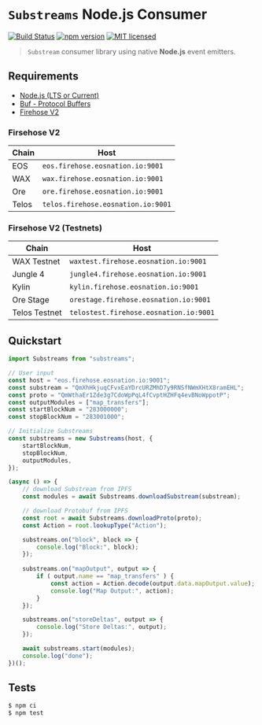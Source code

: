 # `Substreams` **Node.js** Consumer

[![Build Status](https://github.com/EOS-Nation/substreams-nodejs/actions/workflows/test.yml/badge.svg)](https://github.com/EOS-Nation/substreams-nodejs/actions/workflows/test.yml)
[![npm version](https://badge.fury.io/js/substreams-nodejs.svg)](https://badge.fury.io/js/substreams-nodejs)
[![MIT licensed](https://img.shields.io/badge/license-MIT-blue.svg)](https://raw.githubusercontent.com/EOS-Nation/substreams-nodejs/master/LICENSE)

> `Substream` consumer library using native **Node.js** event emitters.

## Requirements

- [Node.js (LTS or Current)](https://nodejs.org/en/)
- [Buf - Protocol Buffers](https://buf.build/)
- [Firehose V2](https://eos.firehose.eosnation.io)

### Firsehose V2

| Chain       | Host     |
|-------------|----------|
| EOS         | `eos.firehose.eosnation.io:9001`
| WAX         | `wax.firehose.eosnation.io:9001`
| Ore         | `ore.firehose.eosnation.io:9001`
| Telos       | `telos.firehose.eosnation.io:9001`

### Firsehose V2 (Testnets)

| Chain         | Host     |
|---------------|----------|
| WAX Testnet   | `waxtest.firehose.eosnation.io:9001`
| Jungle 4      | `jungle4.firehose.eosnation.io:9001`
| Kylin         | `kylin.firehose.eosnation.io:9001`
| Ore Stage     | `orestage.firehose.eosnation.io:9001`
| Telos Testnet | `telostest.firehose.eosnation.io:9001`

## Quickstart

```js
import Substreams from "substreams";

// User input
const host = "eos.firehose.eosnation.io:9001";
const substream = "QmXhHkjuqCFvxEaYDrcURZMhD7y9RNSfNWmXHtX8ramEHL";
const proto = "QmWthaEr1Zde3g7CdoWpPqL4fCvptHZHFq4evBNoWppotP";
const outputModules = ["map_transfers"];
const startBlockNum = "283000000";
const stopBlockNum = "283001000";

// Initialize Substreams
const substreams = new Substreams(host, {
    startBlockNum,
    stopBlockNum,
    outputModules,
});

(async () => {
    // download Substream from IPFS
    const modules = await Substreams.downloadSubstream(substream);

    // download Protobuf from IPFS
    const root = await Substreams.downloadProto(proto);
    const Action = root.lookupType("Action");

    substreams.on("block", block => {
        console.log("Block:", block);
    });
    
    substreams.on("mapOutput", output => {
        if ( output.name == "map_transfers" ) {
            const action = Action.decode(output.data.mapOutput.value);
            console.log("Map Output:", action);
        }
    });

    substreams.on("storeDeltas", output => {
        console.log("Store Deltas:", output);
    });

    await substreams.start(modules);
    console.log("done");
})();
```

## Tests

```bash
$ npm ci
$ npm test
```